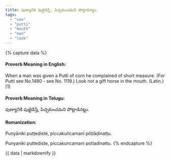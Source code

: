 ```yaml
---
title: పుణ్యానికి పుట్టెడిస్తే, పిచ్చకుంచమని పోట్లాడినట్టు.
tags:
  - "see"
  - "putti"
  - "mouth"
  - "man"
  - "look"
---
```


{% capture data %}
#### Proverb Meaning in English:
When a man was given a Putti of corn he complained of short measure.
(For Putti see No.1480 - see No. 1119.)
Look not a gift horse in the mouth. (Latin.)[1]

#### Proverb Meaning in Telugu:
పుణ్యానికి పుట్టెడిస్తే, పిచ్చకుంచమని పోట్లాడినట్టు.

#### Romanization:
Puṇyāniki puṭṭeḍistē, piccakun̄camani pōṭlāḍinaṭṭu.

Punyaniki puttediste, piccakuncamani potladinattu.
{% endcapture %}

{{ data | markdownify }}

